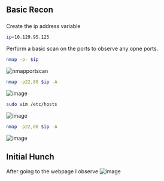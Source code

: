 ## Basic Recon

### 

Create the ip address variable

```bash
ip=10.129.95.125
```

Perform a basic scan on the ports to observe any opne ports.

```bash
nmap -p- $ip
```

![nmapportscan](https://github.com/user-attachments/assets/6cfab490-88ef-4185-8dc4-3d8c36f12e31)

```bash
nmap -p22,80 $ip -A
```
![image](https://github.com/user-attachments/assets/201bf43e-7e59-499c-8409-98e8aaf8a2a9)


```bash
sudo vim /etc/hosts
```
![image](https://github.com/user-attachments/assets/2ed9b810-a00a-4cf0-9574-d8dd5bd1f357)

```bash
nmap -p22,80 $ip -A
```

![image](https://github.com/user-attachments/assets/35625c54-68cb-4b02-9c29-e098b41d0aa2)
## Initial Hunch
After going to the webpage I observe
![image](https://github.com/user-attachments/assets/53309791-d3e1-4f00-90db-8f1344529aec)
